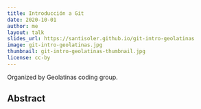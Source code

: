 ```yaml
---
title: Introducción a Git
date: 2020-10-01
author: me
layout: talk
slides_url: https://santisoler.github.io/git-intro-geolatinas
image: git-intro-geolatinas.jpg
thumbnail: git-intro-geolatinas-thumbnail.jpg
license: cc-by
---
```


Organized by Geolatinas coding group.

## Abstract

